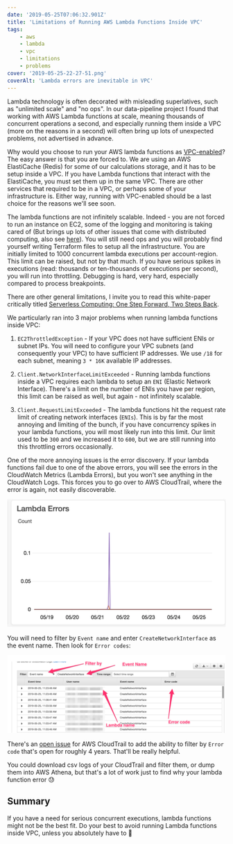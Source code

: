```yaml
---
date: '2019-05-25T07:06:32.901Z'
title: 'Limitations of Running AWS Lambda Functions Inside VPC'
tags:
    - aws
    - lambda
    - vpc
    - limitations
    - problems
cover: '2019-05-25-22-27-51.png'
coverAlt: 'Lambda errors are inevitable in VPC'
---
```


Lambda technology is often decorated with misleading superlatives, such as "unlimited scale" and "no ops". In our data-pipeline project I found that working with AWS Lambda functions at scale, meaning
thousands of concurrent operations a second, and especially running them inside a VPC (more on the reasons in a second) will often bring up lots of unexpected problems, not advertised in advance.

Why would you choose to run your AWS lambda functions as [VPC-enabled](https://docs.aws.amazon.com/lambda/latest/dg/vpc.html)? The easy answer is that you are forced to. We are using an AWS ElastiCache (Redis) for some of our calculations storage,
and it has to be setup inside a VPC. If you have Lambda functions that interact with the ElastiCache, you must set them up in the same VPC. There are other services that required to be in a VPC, or perhaps some of your infrastructure is. Either way, running with VPC-enabled should be a last choice for the reasons we'll see soon.

The lambda functions are not infinitely scalable. Indeed - you are not forced to run an instance on EC2, some of the logging and monitoring is taking cared of (But brings up lots of other issues that come with distributed computing, also see [here](../aws-lambda-cloudwatch-logs-insights)). You will still need ops and you will probably find yourself writing Terraform files to setup all the infrastructure. You are initially limited to 1000 concurrent lambda executions per account-region. This limit can be raised, but not by that much. If you have serious spikes in executions (read: thousands or ten-thousands of executions per second), you will run into throttling. Debugging is hard, very hard, especially compared to process breakpoints.

There are other general limitations, I invite you to read this white-paper critically titled [Serverless Computing: One Step Forward, Two Steps Back](https://arxiv.org/pdf/1812.03651.pdf).

We particularly ran into 3 major problems when running lambda functions inside VPC:

1. `EC2ThrottledException` - If your VPC does not have sufficient ENIs or subnet IPs. You will need to configure your VPC subnets (and consequently your VPC) to have sufficient IP addresses. We use `/18` for each subnet, meaning `3 * 16K` available IP addresses.

2. `Client.NetworkInterfaceLimitExceeded` - Running lambda functions inside a VPC requires each lambda to setup an `ENI` (Elastic Network Interface). There's a limit on the number of ENIs you have per region, this limit can be raised as well, but again - not infinitely scalable.

3. `Client.RequestLimitExceeded` - The lambda functions hit the request rate limit of creating network interfaces (`ENIs`). This is by far the most annoying and limiting of the bunch, if you have concurrency spikes in your lambda functions, you will most likely run into this limit. Our limit used to be `300` and we increased it to `600`, but we are still running into this throttling errors occasionally.

One of the more annoying issues is the error discovery. If your lambda functions fail due to one of the above errors, you will see the errors in the CloudWatch Metrics (Lambda Errors), but you won't see anything in the CloudWatch Logs. This forces you to go over to AWS CloudTrail, where the error is again, not easily discoverable.

![CloudWatch lambda errors](2019-05-25-12-14-54.png)

You will need to filter by `Event name` and enter `CreateNetworkInterface` as the event name. Then look for `Error codes`:

![CloudTrail event name filter](2019-05-25-11-42-50.png)

There's an [open issue](https://forums.aws.amazon.com/message.jspa?messageID=640422#640422) for AWS CloudTrail to add the ability to filter by `Error code` that's open for roughly 4 years. That'll be really helpful.

You could download csv logs of your CloudTrail and filter them, or dump them into AWS Athena, but that's a lot of work just to find why your lambda function error :sweat:

## Summary

If you have a need for serious concurrent executions, lambda functions might not be the best fit. Do your best to avoid running Lambda functions inside VPC, unless you absolutely have to :pray:
